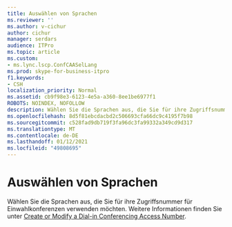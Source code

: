 ```yaml
---
title: Auswählen von Sprachen
ms.reviewer: ''
ms.author: v-cichur
author: cichur
manager: serdars
audience: ITPro
ms.topic: article
ms.custom:
- ms.lync.lscp.ConfCAASelLang
ms.prod: skype-for-business-itpro
f1.keywords:
- CSH
localization_priority: Normal
ms.assetid: cb9f98e3-6123-4e5a-a360-8ee1be6977f1
ROBOTS: NOINDEX, NOFOLLOW
description: Wählen Sie die Sprachen aus, die Sie für ihre Zugriffsnummer für Einwahlkonferenzen verwenden möchten. Weitere Informationen finden Sie unter "Erstellen oder Ändern einer Zugriffsnummer für Einwahlkonferenzen".
ms.openlocfilehash: 8d5f81ebcdacbd2c506693cfa66dc9c4195f7b98
ms.sourcegitcommit: c528fad9db719f3fa96dc3fa99332a349cd9d317
ms.translationtype: MT
ms.contentlocale: de-DE
ms.lasthandoff: 01/12/2021
ms.locfileid: "49808695"
---
```

# <a name="select-languages"></a>Auswählen von Sprachen

Wählen Sie die Sprachen aus, die Sie für ihre Zugriffsnummer für Einwahlkonferenzen verwenden möchten. Weitere Informationen finden Sie unter [Create or Modify a Dial-in Conferencing Access Number](https://technet.microsoft.com/library/06f55c28-57f8-4d4e-8313-9740846796d9.aspx).


